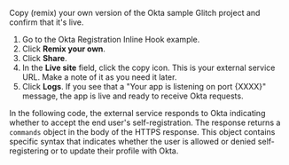 Copy (remix) your own version of the Okta sample Glitch project and confirm that it's live.

1. Go to the Okta Registration Inline Hook example.
1. Click **Remix your own**.
1. Click **Share**.
1. In the **Live site** field, click the copy icon. This is your external service URL. Make a note of it as you need it later.
1. Click **Logs**. If you see that a "Your app is listening on port {XXXX}" message, the app is live and ready to receive Okta requests.

In the following code, the external service responds to Okta indicating whether to accept the end user's self-registration. The response returns a `commands` object in the body of the HTTPS response. This object contains specific syntax that indicates whether the user is allowed or denied self-registering or to update their profile with Okta.